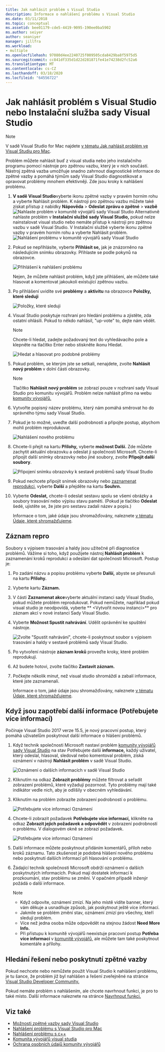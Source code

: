 ```yaml
---
title: Jak nahlásit problém s Visual Studio
description: Informace o nahlášení problému s Visual Studio
ms.date: 03/11/2018
ms.topic: conceptual
ms.assetid: bee01179-cde5-4419-9095-190ee0ba5902
ms.author: seiyer
author: seaniyer
manager: jillfra
ms.workload:
- multiple
ms.openlocfilehash: 97080d4ee2240725f009505cda8429ba8f5975d5
ms.sourcegitcommit: cc841df335d1d22d281871fe41e74238d2fc52a6
ms.translationtype: MT
ms.contentlocale: cs-CZ
ms.lasthandoff: 03/18/2020
ms.locfileid: "64556722"
---
```

# <a name="how-to-report-a-problem-with-visual-studio-or-visual-studio-installer"></a>Jak nahlásit problém s Visual Studio nebo Instalační služba sady Visual Studio

> [!NOTE]
> V sadě Visual Studio for Mac najdete [v tématu Jak nahlásit problém ve Visual Studiu pro Mac](/visualstudio/mac/report-a-problem).

Problém můžete nahlásit buď z visual studia nebo jeho instalačního programu pomocí nástroje pro zpětnou vazbu, který je v nich součástí. Nástroj zpětná vazba umožňuje snadno zahrnout diagnostické informace do zpětné vazby a pomáhá týmům sady Visual Studio diagnostikovat a opravovat problémy mnohem efektivněji. Zde jsou kroky k nahlášení problému.

1. **V sadě Visual Studio**vyberte ikonu zpětné vazby v pravém horním rohu a vyberte Nahlásit problém. K nástroji pro zpětnou vazbu můžete také získat přístup z nabídky **Nápověda** > **Odeslat zprávu o zpětné** > **vazbě**
![Nahlaste problém v komunitě](media/vsfeedbackentry.png) vývojářů sady Visual Studio Alternativně nahlaste problém v **Instalační službě sady Visual Studio,** pokud nelze nainstalovat visual studio nebo nemáte přístup k nástroji pro zpětnou vazbu v sadě Visual Studio.  V Instalační službě vyberte ikonu zpětné vazby v pravém horním rohu a vyberte Nahlásit problém.
![Nahlášení problému v komunitě vývojářů sady Visual Studio](media/installer.png)

1. Pokud se nepřihlásíte, vyberte **Přihlásit se,** jak je znázorněno na následujícím snímku obrazovky. Přihlaste se podle pokynů na obrazovce.

   ![Přihlášení k nahlášení problému](../ide/media/sign-in-new-ux.png)

   Nejen, že můžete nahlásit problém, když jste přihlášeni, ale můžete také hlasovat a komentovat jakoukoli existující zpětnou vazbu.

1. Po přihlášení uvidíte své **problémy** a **aktivitu** na obrazovce **Položky, které sleduji**

   ![Položky, které sleduji](../ide/media/items-i-follow.png)

1. Visual Studio poskytuje rozhraní pro hledání problému a zjistěte, zda ostatní ohlásili. Pokud to někdo nahlásil, "up-vote" to, dejte nám vědět.
   > [!NOTE]
   > Chcete-li hledat, zadejte požadovaný text do vyhledávacího pole a klepněte na tlačítko Enter nebo stiskněte ikonu Hledat.

   ![Hledat a hlasovat pro podobné problémy](../ide/media/search-and-vote.png)

1. Pokud problém, se kterým jste se setkali, nenajdete, zvolte **Nahlásit nový problém** v dolní části obrazovky.

   > [!NOTE]
   > Tlačítko **Nahlásit nový problém** se zobrazí pouze v rozhraní sady Visual Studio pro komunitu vývojářů. Problém nelze nahlásit přímo na webu [komunity vývojářů.](https://developercommunity.visualstudio.com/)

1. Vytvořte popisný název problému, který nám pomáhá směrovat ho do správného týmu sady Visual Studio.

1. Pokud je to možné, uveďte další podrobnosti a připojte postup, abychom mohli problém reprodukovat.

   ![Nahlášení nového problému](../ide/media/report-new-problem.png)

1. Chcete-li přejít na kartu **Přílohy,** vyberte **možnost Další.** Zde můžete zachytit aktuální obrazovku a odeslat ji společnosti Microsoft. Chcete-li připojit další snímky obrazovky nebo jiné soubory, zvolte **Připojit další soubory**.

   ![Připojení snímku obrazovky k sestavě problémů sady Visual Studio](media/report-a-problem-screenshot.png)

1. Pokud nechcete připojit snímek obrazovky nebo [zaznamenat reprodukci](#record-a-repro), vyberte **Další** a přejděte na kartu **Souhrn.**

1. Vyberte **Odeslat,** chcete-li odeslat sestavu spolu se všemi obrázky a soubory trasování nebo výpisu stavu paměti. (Pokud je tlačítko **Odeslat** šedé, ujistěte se, že jste pro sestavu zadali název a popis.)

   Informace o tom, jaké údaje jsou shromažďovány, naleznete [v tématu Údaje, které shromažďujeme](developer-community-privacy.md#data-we-collect).

## <a name="record-a-repro"></a>Záznam repro

Soubory s výpisem trasování a haldy jsou užitečné při diagnostice problémů. Vážíme si toho, když použijete nástroj **Nahlásit problém** k zaznamenání kroků reprodukci a odeslání dat společnosti Microsoft. Postup je:

1. Po zadání názvu a popisu problému vyberte **Další,** abyste se přesunuli na kartu **Přílohy.**

1. Vyberte kartu **Záznam.**

1. V části **Zaznamenat akce**vyberte aktuální instanci sady Visual Studio, pokud můžete problém reprodukovat. Pokud nemůžete, například pokud visual studio je neodpovídá, vyberte ** \<Vytvořit novou instanci>** pro záznam akcí v nové instanci Sady Visual Studio.

1. Vyberte **Možnost Spustit nahrávání**. Udělit oprávnění ke spuštění nástroje.

   ![Zvolte "Spustit nahrávání", chcete-li poskytnout soubor s výpisem trasování a haldy v sestavě problémů sady Visual Studio.](../ide/media/record-dialog-box.png)

1. Po vytvoření nástroje **záznam kroků** proveďte kroky, které problém reprodukují.

1. Až budete hotovi, zvolte tlačítko **Zastavit záznam.**

1. Počkejte několik minut, než visual studio shromáždí a zabalí informace, které jste zaznamenali.

   Informace o tom, jaké údaje jsou shromažďovány, naleznete [v tématu Údaje, které shromažďujeme](developer-community-privacy.md#data-we-collect).

## <a name="when-further-information-is-needed-need-more-info"></a>Když jsou zapotřebí další informace (Potřebujete více informací)

Počínaje Visual Studio 2017 verze 15.5, je nový pracovní postup, který pomáhá uživatelům poskytnout další informace o hlášení problémů.

1. Když technik společnosti Microsoft nastaví problém [komunity vývojářů sady Visual Studio](https://developercommunity.visualstudio.com/) na stav Potřebujete další **informace,** každý uživatel, který odeslal, hlasoval, sledoval nebo komentoval problém, získá oznámení v nástroji **Nahlásit problém** v sadě Visual Studio.

   ![Oznámení o dalších informacích v sadě Visual Studio](../ide/media/nmi-notification.png)

1. Kliknutím na odkaz **Zobrazit problémy** můžete filtrovat a seřadit zobrazení problémů, které vyžadují pozornost. Tyto problémy mají také indikátor vedle nich, aby je odlišily v obecném vyhledávání.

1. Kliknutím na problém zobrazíte zobrazení podrobností o problému.

   ![Potřebujete více informací Oznámení](../ide/media/nmi-details-view.png)

1. Chcete-li zobrazit požadavek **Potřebujete více informací,** klikněte na odkaz **Zobrazit jejich požadavek a odpovědět** v zobrazení podrobností o problému. V dialogovém okně se zobrazí požadavek.

   ![Potřebujete více informací Oznámení](../ide/media/nmi-request.png)

1. Další informace můžete poskytnout přidáním komentářů, příloh nebo kroků záznamu. Tato zkušenost je podobná hlášení nového problému nebo poskytnutí dalších informací při hlasování o problému.

1. Žádající technik společnosti Microsoft obdrží oznámení o dalších poskytnutých informacích. Pokud mají dostatek informací k prozkoumání, stav problému se změní. V opačném případě inženýr požádá o další informace.

   > [!NOTE]
   > * Když odpovíte, oznámení zmizí. Na jeho místě vidíte banner, který vám děkuje a usnadňuje způsob, jak poskytnout ještě více informací.
   > * Jakmile se problém změní stav, oznámení zmizí pro všechny, kteří sledují problém.
   > * Více než jedna osoba může odpovědět na stejnou žádost **Need More Info.**
   > * Při přístupu k komunitě vývojářů neexistuje pracovní postup **Potřeba více informací** v [komunitě vývojářů,](https://developercommunity.visualstudio.com/) ale můžete tam také poskytnout komentáře a přílohy.

## <a name="search-for-solutions-or-provide-feedback"></a>Hledání řešení nebo poskytnutí zpětné vazby

Pokud nechcete nebo nemůžete použít Visual Studio k nahlášení problému, je tu šance, že problém již byl nahlášen a řešení zveřejněné na stránce [Visual Studio Developer Community.](https://developercommunity.visualstudio.com/)

Pokud nemáte problém s nahlášením, ale chcete navrhnout funkci, je pro to také místo. Další informace naleznete na stránce [Navrhnout funkci.](https://developercommunity.visualstudio.com/content/idea/post.html?space=8)

## <a name="see-also"></a>Viz také

* [Možnosti zpětné vazby sady Visual Studio](../ide/feedback-options.md)
* [Nahlášení problému s Visual Studio pro Mac](/visualstudio/mac/report-a-problem)
* [Nahlášení problému s c++](/cpp/how-to-report-a-problem-with-the-visual-cpp-toolset)
* [Komunita vývojářů visual studia](https://developercommunity.visualstudio.com/)
* [Ochrana osobních údajů komunity vývojářů](developer-community-privacy.md)
